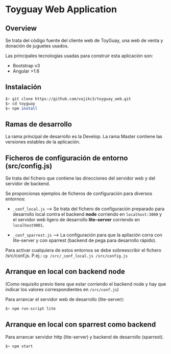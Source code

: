 # Toyguay Web Application

## Overview
Se trata del código fuente del cliente web de ToyGuay, una web de venta y donación de juguetes usados.

Las principales tecnologías usadas para construir esta aplicación son:
- Bootstrap v3
- Angular >1.6

## Instalación

```bash
$> git clone https://github.com/vajikc3/toyguay_web.git
$> cd toyguay
$> npm install
```

## Ramas de desarrollo
La rama principal de desarrollo es la Develop. La rama Master contiene las versiones estables de la aplicación.

## Ficheros de configuración de entorno (src/config.js)
Se trata del fichero que contiene las direcciones del servidor web y del servidor de backend. 

Se proporcionas ejemplos de ficheros de configuración para diversos entornos:
- `_conf_local.js` --> Se trata del fichero de configuración preparado para desarrollo local contra el backend **node** corriendo en `localhost:3000` y el servidor web ligero de desarrollo **lite-server** corriendo en `localhost9001`.

- `_conf_sparrest.js` --> La configuración para que la apliación corra con lite-server y con sparrest (backend de pega para desarrollo rápido).

Para activar cualquiera de estos entornos se debe sobreescribir el fichero /src/conf.js. P.ej.: `cp /src/_conf_local.js /src/config.js`

## Arranque en local con backend node
(Como requisito previo tiene que estar corriendo el backend node y hay que indicar los valores correspondientes en `/src/conf.js`)

Para arrancar el servidor web de desarrollo (lite-server):

```bash
$> npm run-script lite
```

## Arranque en local con sparrest como backend

Para arrancar servidor http (lite-server) y backend de desarrollo (sparrest).

```bash
$> npm start
```


